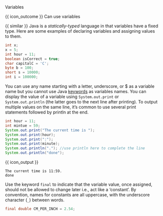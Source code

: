 <span id="title">Variables</span>

<span id="prereqs"></span>

<span id="outcomes">{{ icon_outcome }} Can use variables</span>

<div id="body">

{{ similar }} Java is a _statically-typed_ language in that variables have a fixed type. Here are some examples of declaring variables and assigning values to them.

```java
int x;
x = 5;
int hour = 11;
boolean isCorrect = true;
char capitalC = 'C';
byte b = 100;
short s = 10000;
int i = 100000;
```

You can use any name starting with a letter, underscore, or $ as a variable name but you cannot use Java [keywords](http://docs.oracle.com/javase/tutorial/java/nutsandbolts/_keywords.html) as variables names.
You can display the value of a variable using `System.out.print` or `System.out.println` (the latter goes to the next line after printing). To output multiple values on the same line, it’s common to use several print statements followed by println at the end.

```java
int hour = 11;
int mintue = 59;
System.out.print("The current time is ");
System.out.print(hour);
System.out.print(":");
System.out.print(minute);
System.out.println("."); //use println here to complete the line
System.out.println("done");

```
{{ icon_output }}

```
The current time is 11:59.
done
```

Use the keyword `final` to indicate that the variable value, once assigned, should not be allowed to change later i.e., act like a ‘constant’. By convention, names for constants are all uppercase, with the underscore character (`_`) between words.

```java
final double CM_PER_INCH = 2.54;
```

</div>

<div id="extras">
  <include src="resourcesPanel.md" boilerplate />
</div>